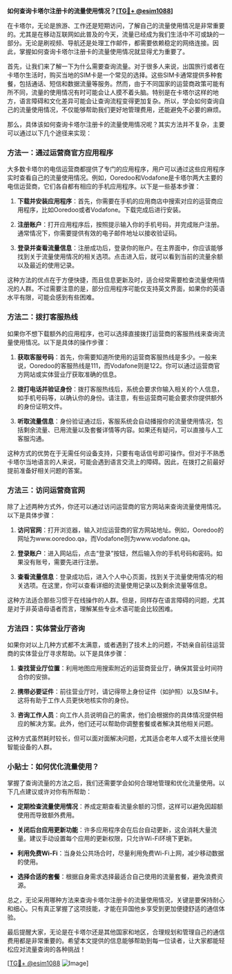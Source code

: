 **如何查询卡塔尔注册卡的流量使用情况？[[TG💪+ @esim1088](https://t.me/s/esim1088)]**

在卡塔尔，无论是旅游、工作还是短期访问，了解自己的流量使用情况是非常重要的。尤其是在移动互联网如此普及的今天，流量已经成为我们生活中不可或缺的一部分。无论是刷视频、导航还是处理工作邮件，都需要依赖稳定的网络连接。因此，掌握如何查询卡塔尔注册卡的流量使用情况就显得尤为重要了。

首先，让我们来了解一下为什么需要查询流量。对于很多人来说，出国旅行或者在卡塔尔生活时，购买当地的SIM卡是一个常见的选择。这些SIM卡通常提供多种套餐，包括通话、短信和数据流量等服务。然而，由于不同国家的运营商政策可能有所不同，流量的使用情况有时可能会让人摸不着头脑。特别是在卡塔尔这样的地方，语言障碍和文化差异可能会让查询流程变得更加复杂。所以，学会如何查询自己的流量使用情况，不仅能够帮助我们更好地管理费用，还能避免不必要的麻烦。

那么，具体该如何查询卡塔尔注册卡的流量使用情况呢？其实方法并不复杂，主要可以通过以下几个途径来实现：

### 方法一：通过运营商官方应用程序

大多数卡塔尔的电信运营商都提供了专门的应用程序，用户可以通过这些应用程序实时查看自己的流量使用情况。例如，Ooredoo和Vodafone是卡塔尔两大主要的电信运营商，它们各自都有相应的手机应用程序。以下是一些基本步骤：

1. **下载并安装应用程序**：首先，你需要在手机的应用商店中搜索对应的运营商应用程序，比如Ooredoo或者Vodafone。下载完成后进行安装。
   
2. **注册账户**：打开应用程序后，按照提示输入你的手机号码，并完成账户注册。通常情况下，你需要提供有效的电子邮件地址以接收验证码。

3. **登录并查看流量信息**：注册成功后，登录你的账户。在主界面中，你应该能够找到关于流量使用情况的相关选项。点击进入后，就可以看到当前的流量余额以及最近的使用记录。

这种方法的优点在于方便快捷，而且信息更新及时，适合经常需要检查流量使用情况的人群。不过需要注意的是，部分应用程序可能仅支持英文界面，如果你的英语水平有限，可能会感到有些困难。

### 方法二：拨打客服热线

如果你不想下载额外的应用程序，也可以选择直接拨打运营商的客服热线来查询流量使用情况。以下是具体的操作步骤：

1. **获取客服号码**：首先，你需要知道所使用的运营商客服热线是多少。一般来说，Ooredoo的客服热线是111，而Vodafone则是122。你可以通过运营商官方网站或实体营业厅获取准确的信息。

2. **拨打电话并验证身份**：拨打客服热线后，系统会要求你输入相关的个人信息，如手机号码等，以确认你的身份。请注意，有些运营商可能会要求你提供额外的身份证明文件。

3. **听取流量信息**：身份验证通过后，客服系统会自动播报你的流量使用情况，包括剩余流量、已用流量以及套餐详情等内容。如果还有疑问，可以直接与人工客服沟通。

这种方式的优势在于无需任何设备支持，只要有电话信号即可操作。但对于不熟悉卡塔尔当地语言的人来说，可能会遇到语言交流上的障碍。因此，在拨打之前最好提前准备好相关问题的答案。

### 方法三：访问运营商官网

除了上述两种方式外，你还可以通过访问运营商的官方网站来查询流量使用情况。以下是具体步骤：

1. **访问官网**：打开浏览器，输入对应运营商的官方网站地址。例如，Ooredoo的网址为www.ooredoo.qa，而Vodafone则为www.vodafone.qa。

2. **登录账户**：进入网站后，点击“登录”按钮，然后输入你的手机号码和密码。如果没有账号，需要先进行注册。

3. **查看流量信息**：登录成功后，进入个人中心页面，找到关于流量使用情况的相关选项。在这里，你可以查看详细的流量使用记录以及剩余流量等信息。

这种方法适合那些习惯于在线操作的人群。但是，同样存在语言障碍的问题，尤其是对于非英语母语者而言，理解某些专业术语可能会比较困难。

### 方法四：实体营业厅咨询

如果你对以上几种方式都不太满意，或者遇到了技术上的问题，不妨亲自前往运营商的实体营业厅寻求帮助。以下是具体步骤：

1. **查找营业厅位置**：利用地图应用搜索附近的运营商营业厅，确保其营业时间符合你的安排。

2. **携带必要证件**：前往营业厅时，请记得带上身份证件（如护照）以及SIM卡。这将有助于工作人员更快地核实你的身份。

3. **咨询工作人员**：向工作人员说明自己的需求，他们会根据你的具体情况提供相应的解决方案。此外，他们还可以帮助你调整套餐或者解决其他相关问题。

这种方式虽然耗时较长，但可以面对面解决问题，尤其适合老年人或不太擅长使用智能设备的人群。

### 小贴士：如何优化流量使用？

掌握了查询流量的方法之后，我们还需要学会如何合理地管理和优化流量使用。以下几点建议或许对你有所帮助：

- **定期检查流量使用情况**：养成定期查看流量余额的习惯，这样可以避免因超额使用而导致额外费用。
  
- **关闭后台应用更新功能**：许多应用程序会在后台自动更新，这会消耗大量流量。建议手动设置每个应用的更新权限，只允许Wi-Fi环境下更新。

- **利用免费Wi-Fi**：当身处公共场合时，尽量利用免费Wi-Fi上网，减少移动数据的使用。

- **选择合适的套餐**：根据自身需求选择最适合自己使用的流量套餐，避免浪费资源。

总之，无论采用哪种方法来查询卡塔尔注册卡的流量使用情况，关键是要保持耐心和细心。只有真正掌握了这项技能，才能在异国他乡享受到更加便捷舒适的通信体验。

最后提醒大家，无论是在卡塔尔还是其他国家和地区，合理规划和管理自己的通信费用都是非常重要的。希望本文提供的信息能够帮助到每一位读者，让大家都能轻松应对流量查询的各种挑战！

[[TG💪+ @esim1088](https://t.me/s/esim1088) ![Image](https://i.postimg.cc/4NQfJmqS/Snipaste-2025-05-13-00-14-12.png)]